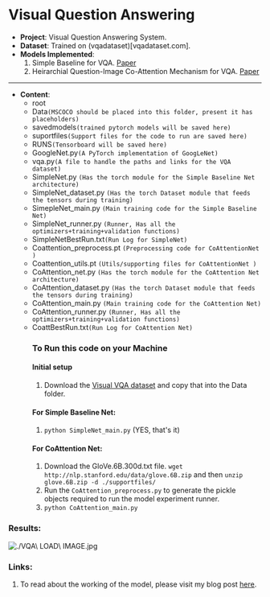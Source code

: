 # Visual Question Answering
- **Project**: Visual Question Answering System.
- **Dataset**: Trained on (vqadataset)[vqadataset.com].
- **Models Implemented**:
  1. Simple Baseline for VQA. [Paper](https://arxiv.org/abs/1512.02167)
  1. Heirarchial Question-Image Co-Attention Mechanism for VQA. [Paper](https://arxiv.org/abs/1606.00061)
---
- **Content**:
  - root
  - Data`(MSCOCO should be placed into this folder, present it has placeholders)`
  - savedmodels`(trained pytorch models will be saved here)`
  - suportfiles`(Support files for the code to run are saved here)`
  - RUNS`(Tensorboard will be saved here)`
  - GoogleNet.py`(A PyTorch implementation of GoogLeNet)`
  - vqa.py`(A file to handle the paths and links for the VQA dataset)`
  - SimpleNet.py `(Has the torch module for the Simple Baseline Net architecture)`
  - SimpleNet_dataset.py `(Has the torch Dataset module that feeds the tensors during training)`
  - SimepleNet_main.py `(Main training code for the Simple Baseline Net)`
  - SimpleNet_runner.py `(Runner, Has all the optimizers+training+validation functions)`
  - SimpleNetBestRun.txt`(Run Log for SimpleNet)`
  - Coattention_preprocess.pt `(Preprocessing code for CoAttentionNet )`
  - Coattention_utils.pt `(Utils/supporting files for CoAttentionNet )`
  - CoAttention_net.py `(Has the torch module for the CoAttention Net architecture)`
  - CoAttention_dataset.py `(Has the torch Dataset module that feeds the tensors during training)`
  - CoAttention_main.py `(Main training code for the CoAttention Net)`
  - CoAttention_runner.py `(Runner, Has all the optimizers+training+validation functions)`
  - CoattBestRun.txt`(Run Log for CoAttention Net)`
    ### **To Run this code on your Machine**
    #### Initial setup
       1. Download the [Visual VQA dataset](https://visualqa.org/) and copy that into the Data folder.
    #### For Simple Baseline Net:
       1. `python SimpleNet_main.py` (YES, that's it)
    #### For CoAttention Net:
       1. Download the GloVe.6B.300d.txt file.
          `wget http://nlp.stanford.edu/data/glove.6B.zip` and then `unzip glove.6B.zip -d ./supportfiles/`
       2. Run the `CoAttention_preprocess.py` to generate the pickle objects required to run the model experiment runner.
       3. `python CoAttention_main.py`
### Results:
![./VQA\ LOAD\ IMAGE.jpg](IMG)
### Links:
1. To read about the working of the model, please visit my blog post [here](http://blog.abhishekyana.ml/2019/07/20/visual-question-answering-with-coattention-mechanism/).
